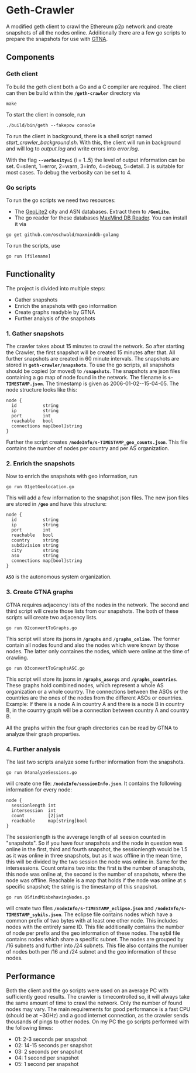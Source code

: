 # Geth-Crawler

A modified geth client to crawl the Ethereum p2p network and create snapshots of all the nodes online. Additionally there are a few go scripts to prepare the snapshots for use with [GTNA](https://github.com/BenjaminSchiller/GTNA).

## Components

### Geth client

To build the geth client both a Go and a C compiler are required. The client can then be build within the **`/geth-crawler`** directory via

```
make
```

To start the client in console, run 

```
./build/bin/geth --fakepow console
```

To run the client in background, there is a shell script named *start_crawler_background.sh*. With this, the client will run in background and will log to *output.log* and write errors into *error.log*.

With the flag **`--verbosity=i`** (i = 1..5) the level of output information can be set. 0=silent, 1=error, 2=warn, 3=info, 4=debug, 5=detail. 3 is suitable for most cases. To debug the verbosity can be set to 4.

### Go scripts

To run the go scripts we need two resources:

* The [GeoLite2](https://dev.maxmind.com/geoip/geoip2/geolite2/) city and ASN databases. Extract them to **`/GeoLite`**.
* The go reader for these databases [MaxMind DB Reader](https://github.com/oschwald/maxminddb-golang). You can install it via

```
go get github.com/oschwald/maxminddb-golang
```

To run the scripts, use

```
go run [filename]
```

## Functionality

The project is divided into multiple steps:

* Gather snapshots
* Enrich the snapshots with geo information
* Create graphs readyble by GTNA
* Further analysis of the snapshots

### 1. Gather snapshots

The crawler takes about 15 minutes to crawl the network. So after starting the Crawler, the first snapshot will be created 15 minutes after that. All further snapshots are created in 60 minute intervals.
The snapshots are stored in **`geth-crawler/snapshots`**. To use the go scripts, all snapshots should be copied (or moved) to **`/snapshots`**.
The snapshots are json files containing a go map of node found in the network. The filename is **`s-TIMESTAMP.json`**. The timestamp is given as 2006-01-02--15-04-05. The node structure looks like this:

```
node {
  id          string
  ip          string
  port        int
  reachable   bool
  connections map[bool]string
}
```

Further the script creates **`/nodeInfo/s-TIMESTAMP_geo_counts.json`**. This file contains the number of nodes per country and per AS organization.

### 2. Enrich the snapshots

Now to enrich the snapshots with geo information, run 

```
go run 01getGeolocation.go
```

This will add a few information to the snapshot json files. The new json files are stored in **`/geo`** and have this structure:

```
node {
  id          string
  ip          string
  port        int
  reachable   bool
  country     string
  subdivision string
  city        string
  aso         string
  connections map[bool]string
}
```

**`ASO`** is the autonomous system organization.

### 3. Create GTNA graphs

GTNA requires adjacency lists of the nodes in the network. The second and third script will create those lists from our snapshots.
The both of these scripts will create two adjacency lists.

```
go run 02convertToGraphs.go
```

This script will store its jsons in **`/graphs`** and **`/graphs_online`**. The former contain all nodes found and also the nodes which were known by those nodes. The latter only containes the nodes, which were online at the time of crawling.

```
go run 03convertToGraphsASC.go
```

This script will store its jsons in **`/graphs_asorgs`** and **`/graphs_countries`**. These graphs hold combined nodes, which represent a whole AS organization or a whole country. The connections between the ASOs or the countries are the ones of the nodes from the different ASOs or countries.
Example: If there is a node A in country A and there is a node B in country B, in the country graph will be a connection between country A and country B.

All the graphs within the four graph directories can be read by GTNA to analyze their graph properties.

### 4. Further analysis

The last two scripts analyze some further information from the snapshots.

```
go run 04analyzeSessions.go
```

will create one file: **`/nodeInfo/sessionInfo.json`**. It contains the following information for every node:

```
node {
  sessionlength int
  intersession  int
  count         [2]int
  reachable     map[string]bool
}
``` 

The sessionlength is the avverage length of all seesion counted in "snapshots". So if you have four snapshots and the node in question was online in the first, third and fourth snapshot, the sessionlength would be 1.5 as it was online in three snapshots, but as it was offline in the mean time, this will be divided by the two session the node was online in. Same for the intersessions.
Count ontains two ints: the first is the number of snapshots, this node was online at, the second is the number of snapshots, where the node was offline.
Reachable is a map that holds if the node was online at s specific snapshot; the string is the timestamp of this snapshot.

```
go run 05findMisbehavingNodes.go
```

will create two files **`/nodeInfo/s-TIMESTAMP_eclipse.json`** and **`/nodeInfo/s-TIMESTAMP_sybils.json`**.
The eclipse file contains nodes which have a common prefix of two bytes with at least one other node. This includes nodes with the entirely same ID. This file additionally contains the number of node per prefix and the geo information of these nodes.
The sybil file contains nodes which share a specific subnet. The nodes are grouped by /16 subnets and further into /24 subnets. This file also contains the number of nodes both per /16 and /24 subnet and the geo information of these nodes.

## Performance

Both the client and the go scripts were used on an average PC with sufficiently good results.
The crawler is timecontrolled so, it will always take the same amount of time to crawl the network. Only the number of found nodes may vary. The main requirements for good performance is a fast CPU (should be at ~3GHz) and a good internet connection, as the crawler sends thousands of pings to other nodes.
On my PC the go scripts performed with the following times:
* 01: 2-3 seconds per snapshot
* 02: 14-15 seconds per snapshot
* 03: 2 seconds per snapshot
* 04: 1 second per snapshot
* 05: 1 second per snapshot
